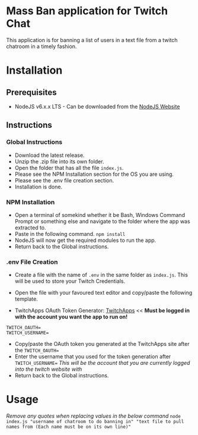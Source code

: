 # Mass Ban application for Twitch Chat
This application is for banning a list of users in a text file from a twitch chatroom in a timely fashion.

# Installation
## Prerequisites
- NodeJS v6.x.x LTS - Can be downloaded from the [NodeJS Website](https://nodejs.org/en/)

## Instructions
### Global Instructions
- Download the latest release.
- Unzip the .zip file into its own folder.
- Open the folder that has all the file `index.js`.
- Please see the NPM Installation section for the OS you are using.
- Please see the .env file creation section.
- Installation is done.

### NPM Installation
- Open a terminal of somekind whether it be Bash, Windows Command Prompt or something else and navigate to the folder where the app was extracted to.
- Paste in the following command. `npm install`
- NodeJS will now get the required modules to run the app.
- Return back to the Global instructions.

### .env File Creation
- Create a file with the name of `.env` in the same folder as `index.js`. This will be used to store your Twitch Credentials.
- Open the file with your favoured text editor and copy/paste the following template.

- TwitchApps OAuth Token Generator: [TwitchApps](https://twitchapps.com/tmi/) << **Must be logged in with the account you want the app to run on!**

```
TWITCH_OAUTH=
TWITCH_USERNAME=
```

- Copy/paste the OAuth token you generated at the TwitchApps site after the `TWITCH_OAUTH=`
- Enter the username that you used for the token generation after `TWITCH_USERNAME=` *This will be the account that you are currently logged into the twitch website with*
- Return back to the Global instructions.

# Usage
*Remove any quotes when replacing values in the below command*
`node index.js "username of chatroom to do banning in" "text file to pull names from (Each name must be on its own line)"`
